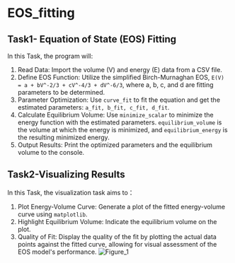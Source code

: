 # EOS_fitting


## Task1- Equation of State (EOS) Fitting
In this Task, the program will:

1. Read Data: Import the volume (V) and energy (E) data from a CSV file.
2. Define EOS Function: Utilize the simplified Birch-Murnaghan EOS, ```E(V) = a + bV^-2/3 + cV^-4/3 + dV^-6/3```, where a, b, c, and d are fitting parameters to be determined.
3. Parameter Optimization: Use `curve_fit` to fit the equation and get the estimated parameters: `a_fit, b_fit, c_fit, d_fit`.
4. Calculate Equilibrium Volume: Use `minimize_scalar` to minimize the energy function with the estimated parameters. `equilibrium_volume` is the volume at which the energy is minimized, and `equilibrium_energy` is the resulting minimized energy.
5. Output Results: Print the optimized parameters and the equilibrium volume to the console.

## Task2-Visualizing Results
In this Task, the visualization task aims to：
1. Plot Energy-Volume Curve: Generate a plot of the fitted energy-volume curve using `matplotlib`.
2. Highlight Equilibrium Volume: Indicate the equilibrium volume on the plot.
3. Quality of Fit: Display the quality of the fit by plotting the actual data points against the fitted curve, allowing for visual assessment of the EOS model's performance.
![Figure_1](https://github.com/Ling0626/eos_fitting/assets/148604827/1690b30f-f9fd-4699-b9c0-5529fb1991f4)

